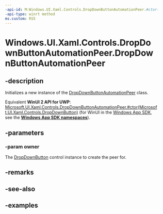 ```yaml
---
-api-id: M:Windows.UI.Xaml.Controls.DropDownButtonAutomationPeer.#ctor(Windows.UI.Xaml.Controls.DropDownButton)
-api-type: winrt method
ms.custom: RS5
---
```


<!-- Method syntax.
public DropDownButtonAutomationPeer.DropDownButtonAutomationPeer(DropDownButton owner)
-->

# Windows.UI.Xaml.Controls.DropDownButtonAutomationPeer.DropDownButtonAutomationPeer

## -description

Initializes a new instance of the [DropDownButtonAutomationPeer](dropdownbuttonautomationpeer.md) class.

Equivalent **WinUI 2 API for UWP**: [Microsoft.UI.Xaml.Controls.DropDownButtonAutomationPeer.#ctor(Microsoft.UI.Xaml.Controls.DropDownButton)](/windows/winui/api/microsoft.ui.xaml.controls.dropdownbuttonautomationpeer.#ctor(microsoft.ui.xaml.controls.dropdownbutton)) (for WinUI in the [Windows App SDK](/windows/apps/windows-app-sdk/), see the **[Windows App SDK namespaces](/windows/windows-app-sdk/api/winrt/)**).

## -parameters
### -param owner

The [DropDownButton](dropdownbutton.md) control instance to create the peer for.

## -remarks

## -see-also

## -examples


